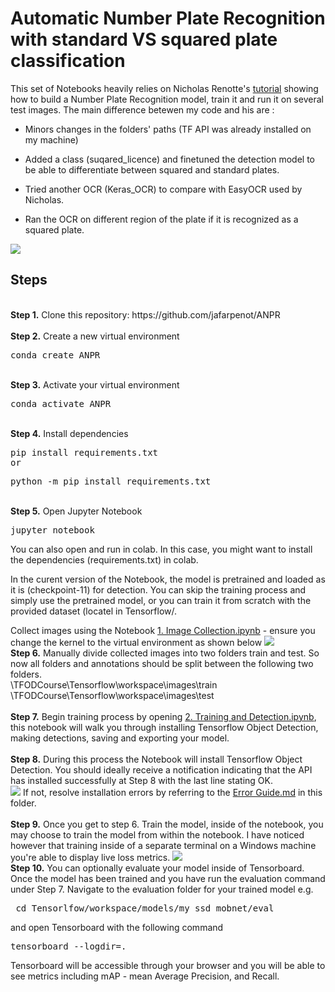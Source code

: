 # Automatic Number Plate Recognition with standard VS squared plate classification
<p>This set of Notebooks heavily relies on Nicholas Renotte's <a href="https://www.youtube.com/watch?v=0-4p_QgrdbE&t=2972sprovides">tutorial</a> showing how to build a Number Plate Recognition model, train it and run it on several test images. The main difference betewen my code and his are :
  
  - Minors changes in the folders' paths (TF API was already installed on my machine)
  
  - Added a class (suqared_licence) and finetuned the detection model to be able to differentiate between squared and standard plates.
  
  - Tried another OCR (Keras_OCR) to compare with EasyOCR used by Nicholas.
  
  - Ran the OCR on different region of the plate if it is recognized as a squared plate.
  

<img src="https://i.ibb.co/q0105tG/plates.png">

## Steps
<br />
<b>Step 1.</b> Clone this repository: https://github.com/jafarpenot/ANPR
<br/><br/>
<b>Step 2.</b> Create a new virtual environment 
<pre>
conda create ANPR
</pre> 
<br/>
<b>Step 3.</b> Activate your virtual environment
<pre>
conda activate ANPR
</pre>
<br/>
<b>Step 4.</b> Install dependencies
<pre>
pip install requirements.txt
or
</pre>
<pre>
python -m pip install requirements.txt
</pre>
<br/>
<b>Step 5.</b> Open Jupyter Notebook
<pre>
jupyter notebook
</pre>
You can also open and run in colab. In this case, you might want to install the dependencies (requirements.txt) in colab.

In the curent version of the Notebook, the model is pretrained and loaded as it is (checkpoint-11) for detection. You can skip the training process and simply use the pretrained model, or you can train it from scratch with the provided dataset (locatel in Tensorflow/. 

Collect images using the Notebook <a href="https://github.com/nicknochnack/TFODCourse/blob/main/1.%20Image%20Collection.ipynb">1. Image Collection.ipynb</a> - ensure you change the kernel to the virtual environment as shown below
<img src="https://i.imgur.com/8yac6Xl.png"> 
<br/>
<b>Step 6.</b> Manually divide collected images into two folders train and test. So now all folders and annotations should be split between the following two folders. <br/>
\TFODCourse\Tensorflow\workspace\images\train<br />
\TFODCourse\Tensorflow\workspace\images\test
<br/><br/>
<b>Step 7.</b> Begin training process by opening <a href="https://github.com/nicknochnack/TFODCourse/blob/main/2.%20Training%20and%20Detection.ipynb">2. Training and Detection.ipynb</a>, this notebook will walk you through installing Tensorflow Object Detection, making detections, saving and exporting your model. 
<br /><br/>
<b>Step 8.</b> During this process the Notebook will install Tensorflow Object Detection. You should ideally receive a notification indicating that the API has installed successfully at Step 8 with the last line stating OK.  
<img src="https://i.imgur.com/FSQFo16.png">
If not, resolve installation errors by referring to the <a href="https://github.com/nicknochnack/TFODCourse/blob/main/README.md">Error Guide.md</a> in this folder.
<br /> <br/>
<b>Step 9.</b> Once you get to step 6. Train the model, inside of the notebook, you may choose to train the model from within the notebook. I have noticed however that training inside of a separate terminal on a Windows machine you're able to display live loss metrics. 
<img src="https://i.imgur.com/K0wLO57.png"> 
<br />
<b>Step 10.</b> You can optionally evaluate your model inside of Tensorboard. Once the model has been trained and you have run the evaluation command under Step 7. Navigate to the evaluation folder for your trained model e.g. 
<pre> cd Tensorlfow/workspace/models/my_ssd_mobnet/eval</pre> 
and open Tensorboard with the following command
<pre>tensorboard --logdir=. </pre>
Tensorboard will be accessible through your browser and you will be able to see metrics including mAP - mean Average Precision, and Recall.
<br />
